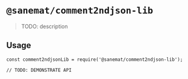 # `@sanemat/comment2ndjson-lib`

> TODO: description

## Usage

```
const comment2ndjsonLib = require('@sanemat/comment2ndjson-lib');

// TODO: DEMONSTRATE API
```
